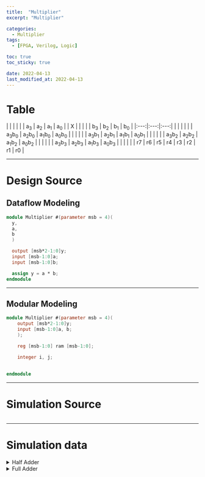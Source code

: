 ```yaml
---
title:  "Multiplier"
excerpt: "Multiplier"

categories:
  - Multiplier
tags:
  - [FPGA, Verilog, Logic]

toc: true
toc_sticky: true

date: 2022-04-13
last_modified_at: 2022-04-13
---
```


# Table

| | | | | | a<sub>3</sub> | a<sub>2</sub> | a<sub>1</sub> | a<sub>0</sub> |
| X | | | | | b<sub>3</sub> | b<sub>2</sub> | b<sub>1</sub> | b<sub>0</sub> |
|:---:|:---:|:---:|
| | | | | | a<sub>3</sub>b<sub>0</sub> | a<sub>2</sub>b<sub>0</sub> | a<sub>1</sub>b<sub>0</sub> | a<sub>0</sub>b<sub>0</sub> |
| | | | | a<sub>3</sub>b<sub>1</sub> | a<sub>2</sub>b<sub>1</sub> | a<sub>1</sub>b<sub>1</sub> | a<sub>0</sub>b<sub>1</sub> | |
| | | | a<sub>3</sub>b<sub>2</sub> | a<sub>2</sub>b<sub>2</sub> | a<sub>1</sub>b<sub>2</sub> | a<sub>0</sub>b<sub>2</sub> | | |
| | | a<sub>3</sub>b<sub>3</sub> | a<sub>2</sub>b<sub>3</sub> | a<sub>1</sub>b<sub>3</sub> | a<sub>0</sub>b<sub>3</sub> | | | |
| | r7 | r6 | r5 | r4 | r3 | r2 | r1 | r0 |

---

# Design Source

## Dataflow Modeling

```verilog
module Multiplier #(parameter msb = 4)(
  y,
  a,
  b
  )

  output [msb*2-1:0]y;
  input [msb-1:0]a;
  input [msb-1:0]b;

  assign y = a * b;
endmodule
```
---

## Modular Modeling

```verilog
module Multiplier #(parameter msb = 4)(
	output [msb*2-1:0]y;
	input [msb-1:0]a, b;
	);

	reg [msb-1:0] ram [msb-1:0];

	integer i, j;
	
		
endmodule
```
---


# Simulation Source

```verilog

```
---

# Simulation data

<details>
<summary>Half Adder</summary>
<div markdown="1">

---

Half Adder

```verilog
module Half_Adder_Dataflow(
	c,
	s,
	a,
	b
  	);

	output c;
	output s;
	input a;
	input b;

	assign s = a ^ b;
	assign c = a & b;
endmodule
```

</div>
</details>

<details>
<summary>Full Adder</summary>
<div markdown="1">

Full Adder

```verilog
module Full_Adder_Dataflow(
	c_out,
	s,
	a,
	b,
	c_in
	);

	output c_out; 
	output s;
	input a; 
	input b;
	input c_in;

  assign s = (a ^ b ^ c_in);
  assign c_out = (a&b) | ((a^b) & c_in);
endmodule
```

</div>
</details>